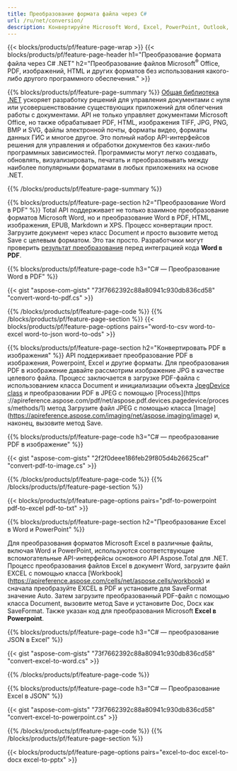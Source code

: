 ```yaml
---
title: Преобразование формата файла через C# 
url: /ru/net/conversion/
description: Конвертируйте Microsoft Word, Excel, PowerPoint, Outlook, PDF, HTML, 3D-изображения, диаграммы, форматы видео и многие другие популярные файлы всего несколькими строками кода C#.
---
```


{{< blocks/products/pf/feature-page-wrap >}}
{{< blocks/products/pf/feature-page-header h1="Преобразование формата файла через C# .NET" h2="Преобразование файлов Microsoft<sup>&reg;</sup> Office, PDF, изображений, HTML и других форматов без использования какого-либо другого программного обеспечения." >}}

{{% blocks/products/pf/feature-page-summary %}}
[Общая библиотека .NET](https://products.aspose.com/total/net/) ускоряет разработку решений для управления документами с нуля или усовершенствование существующих приложений для облегчения работы с документами. API не только управляет документами Microsoft Office, но также обрабатывает PDF, HTML, изображения TIFF, JPG, PNG, BMP и SVG, файлы электронной почты, форматы видео, форматы данных ГИС и многое другое. Это полный набор API-интерфейсов решения для управления и обработки документов без каких-либо программных зависимостей. Программисты могут легко создавать, обновлять, визуализировать, печатать и преобразовывать между наиболее популярными форматами в любых приложениях на основе .NET.

{{% /blocks/products/pf/feature-page-summary  %}}

{{% blocks/products/pf/feature-page-section  h2="Преобразование Word в PDF" %}}
Total API поддерживает не только взаимное преобразование форматов Microsoft Word, но и преобразование Word в PDF, HTML, изображения, EPUB, Markdown и XPS. Процесс конвертации прост. Загрузите документ через класс Document и просто вызовите метод Save с целевым форматом. Это так просто. Разработчики могут проверить [результат преобразования](https://products.aspose.com/words/net/conversion/word-to-pdf/) перед интеграцией кода **Word в PDF**.


{{% blocks/products/pf/feature-page-code h3="C# — Преобразование Word в PDF" %}}

{{< gist "aspose-com-gists" "73f7662392c88a80941c930db836cd58" "convert-word-to-pdf.cs" >}}

{{% /blocks/products/pf/feature-page-code  %}}
{{% /blocks/products/pf/feature-page-section %}}
{{< blocks/products/pf/feature-page-options pairs="word-to-csv word-to-excel word-to-json word-to-ods" >}}


{{% blocks/products/pf/feature-page-section  h2="Конвертировать PDF в изображения" %}}
API поддерживает преобразование PDF в изображения, Powerpoint, Excel и другие форматы. Для преобразования PDF в изображение давайте рассмотрим изображение JPG в качестве целевого файла. Процесс заключается в загрузке PDF-файла с использованием класса Document и инициализации объекта [JpegDevice class](https://apireference.aspose.com/pdf/net/aspose.pdf.devices/jpegdevice) и преобразовании PDF в JPEG с помощью [Process](https ://apireference.aspose.com/pdf/net/aspose.pdf.devices.pagedevice/process/methods/1) метод
Загрузите файл JPEG с помощью класса [Image] (https://apireference.aspose.com/imaging/net/aspose.imaging/image) и, наконец, вызовите метод Save.

{{% blocks/products/pf/feature-page-code h3="С# — преобразование PDF в изображение" %}}

{{< gist "aspose-com-gists" "2f2f0deee186feb29f805d4b26625caf" "convert-pdf-to-image.cs" >}}


{{% /blocks/products/pf/feature-page-code  %}}
{{% /blocks/products/pf/feature-page-section %}}

{{< blocks/products/pf/feature-page-options pairs="pdf-to-powerpoint pdf-to-excel pdf-to-txt" >}}

{{% blocks/products/pf/feature-page-section  h2="Преобразование Excel в Word и PowerPoint" %}}

Для преобразования форматов Microsoft Excel в различные файлы, включая Word и PowerPoint, используются соответствующие вспомогательные API-интерфейсы основного API Aspose.Total для .NET. Процесс преобразования файлов Excel в документ Word, загрузите файл EXCEL с помощью класса [Workbook] (https://apireference.aspose.com/cells/net/aspose.cells/workbook) и сначала преобразуйте EXCEL в PDF и установите для SaveFormat значение Auto. Затем загрузите преобразованный PDF-файл с помощью класса Document, вызовите метод Save и установите Doc, Docx как SaveFormat. Также указан код для преобразования Microsoft **Excel в Powerpoint**.

{{% blocks/products/pf/feature-page-code h3="С# — преобразование JSON в Excel" %}}

{{< gist "aspose-com-gists" "73f7662392c88a80941c930db836cd58" "convert-excel-to-word.cs" >}}

{{% /blocks/products/pf/feature-page-code %}}

{{% blocks/products/pf/feature-page-code h3="С# — Преобразование Excel в JSON" %}}

{{< gist "aspose-com-gists" "73f7662392c88a80941c930db836cd58" "convert-excel-to-powerpoint.cs" >}}

{{% /blocks/products/pf/feature-page-code %}}
{{% /blocks/products/pf/feature-page-section %}}

{{< blocks/products/pf/feature-page-options pairs="excel-to-doc excel-to-docx excel-to-pptx" >}}